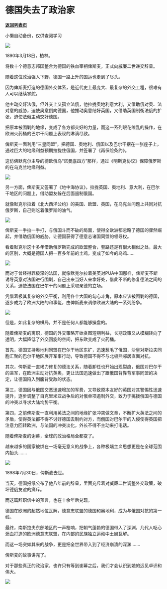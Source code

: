 # 德国失去了政治家

[**返回列表页**](/gzh/政事堂2019)

小懒自动备份，仅供查阅学习

![](https://mmbiz.qpic.cn/mmbiz_jpg/rxhS23yu8cNCnQnC5MKPiaJpJdZEF2efvZzVneibMic0VduInjp7uVzqnfR5vk0sSYxAp7PbVFZjrwyu2sbPDt9TA/640?wx_fmt=jpeg)

  

1890年3月18日，柏林。

  

将数十个德意志邦国整合为德国的铁血宰相俾斯麦，正式向威廉二世递交辞呈。

  

随着这位政治强人下野，德国一路上升的国运也走到了尽头。

  

因为俾斯麦打造的德国外交体系，是近代史上最庞大、最复杂的外交工程，很难有人可以继续掌舵。  

  

他主动交好法俄，但外交上又孤立法俄，他拉拢奥地利意大利，又借助俄对奥、法对意的威胁，迫使奥意倒向德国，他推动奥意结好英国，又借助英国制衡法俄的扩张，迫使法俄主动交好德国。

  

把原本被围剿的地缘，变成了各方都交好的力量，而这一系列眼花缭乱的操作，在欧洲火药桶的巴尔干问题上表现的淋漓尽致。  

  

俾斯麦一面利用“三皇同盟”，把德国、奥地利、俄国以及巴尔干摆在一张座子上，通过巨大的地缘利益预期拉拢住俄国，并签署了《再保险条约》。

  

这仿佛默克尔主导的德欧俄乌“诺曼底四方”那样，通过《明斯克协议》保障俄罗斯的在乌克兰地缘利益。

  

![](https://mmbiz.qpic.cn/mmbiz_jpg/rxhS23yu8cNCnQnC5MKPiaJpJdZEF2efvicqLttNiaYqJCSakrsT1aPYLyXceYReN7dtpHUtfylCp5DY1wE44AKSA/640?wx_fmt=jpeg)

  

另一方面，俾斯麦又签署了《地中海协议》，拉拢英国、奥地利、意大利，在巴尔干地区的问题上，借助盟友躲在后面遏制俄国。

  

就像默克尔拉着《北大西洋公约》的美国、欧盟、英国，在乌克兰问题上共同对抗俄罗斯，自己则吃着俄罗斯的油气。

  

![](https://mmbiz.qpic.cn/mmbiz_jpg/rxhS23yu8cNCnQnC5MKPiaJpJdZEF2efv6uRyzcYpI6mMQ0Oy0WhLtBvEcGlc9bUtLGVGDEz355EcpAiaT8MImlQ/640?wx_fmt=jpeg)

  

俾斯麦一手拉一手打，与俄国斗而不破的局面，使得全欧洲都忽略了德国的骤然崛起，并借助俄国的威胁，让德国获得了德意志诸国同盟的领导权。

  

看着默克尔这十多年借助俄罗斯完成的欧盟整合，套路还是有很大相似之处，最大的区别，大概是德国人把一百多年前的土鸡，变成了如今的乌鸡......

  

![](https://mmbiz.qpic.cn/mmbiz_jpg/rxhS23yu8cNCnQnC5MKPiaJpJdZEF2efvARictiahPXgqwIVPm5HVNRosLMxYTXdxGIib4zvHEibsqOlfQRk33QW8mg/640?wx_fmt=jpeg)

  

而对于曾经得罪极深的法国，就像默克尔拉着美英对PUA中国那样，俾斯麦不断诱导英意对法国进行围剿，自己出来当好人来拿好处，借此不断的修复德法之间的关系，迫使法国在巴尔干的问题上采取亲德的立场。

  

凭借着极其复杂的外交平衡，利用各个大国的勾心斗角，原本应该被围剿的德国，逐步成为了欧洲大陆的和事佬，由俾斯麦来调停欧洲大陆的一系列纷争。

  

![](https://mmbiz.qpic.cn/mmbiz_jpg/rxhS23yu8cNCnQnC5MKPiaJpJdZEF2efvQht3cNsceDcpOENeTibWhJ0zibVnqEAHIVFHjGmaLQMSWSVtHOmsLvmg/640?wx_fmt=jpeg)

  

但是，如此复杂的棋局，并不是任何人都能够操盘的。

  

随着俾斯麦的离职，德国的外交策略开始贪图短期利益，长期政策又从模糊转向了透明，大幅降低了外交回旋的空间，把东欧变成了火药桶。  

  

首先，德国支持奥地利同盟在巴尔干地区东扩，迅速惹毛了俄国，沙皇对斯拉夫同胞汇聚的巴尔干地区展开军事行动，导致德国不得不与北极熊邻居直面对抗。

  

其次，俾斯麦一直竭力修复的德法关系，随着卸任也开始出现裂痕，俄国对巴尔干的进军，在欧洲主动对抗英奥，更让法国迅速做出了跟俄国背靠背军事同盟的决定，让德国陷入到腹背受敌的状态。

  

第三，德国因与俄国交恶迅速增加的军费，又导致原本友好的英国对其警惕性迅速提升，逐步调整了自克里米亚战争后的对俄单项遏制外交，致力于挑拨俄国与德国的冲突以寻求大陆均势平衡。

  

第四，之前俾斯麦一直利用英法之间的地缘扩张冲突做文章，不断扩大英法之间的矛盾，使得英法都不得不讨好德国去制约对方，而俄国对巴尔干的入侵使得英国把注意力回转欧洲，与法国的冲突淡化，外长不得不主动来打电话。  

  

随着俾斯麦的谢幕，全球的政治格局全都变了。

  

越来越多的国家被绑在一场毫无意义的战争上，各种极端主义思想更是在全球范围内抬头.......  

  

![](https://mmbiz.qpic.cn/mmbiz_jpg/rxhS23yu8cNCnQnC5MKPiaJpJdZEF2efviard7gwCfOOMrKJLjIxBGibO3ibbjWqY4YLCNicZ4ia7gpjtv2jdiaNat5Uw/640?wx_fmt=jpeg)

  

1898年7月30日，俾斯麦去世。

  

当天，德国报纸公布了他八年前的辞呈，里面充斥着对威廉二世调整外交政策，破坏德俄友谊的痛斥。

  

而这篇辞职信中的预言，也在十余年后兑现。

  

德国在欧洲的超然地位瓦解，德意志联盟的德国和奥地利，成为与俄国对抗的第一线。

  

最终，南斯拉夫东部地区的一声枪响，把朝气蓬勃的德国带入了深渊，几代人呕心沥血打造的欧洲德意志联盟，在内部的民族独立运动中土崩瓦解。

  

而这一场突如其来的战争，更是把全世界带入到了经济崩溃的深渊.......

  

俾斯麦的故事讲完了。  

  

对于那些真正的政治家，也许只有等到谢幕之后，我们才会认识到她的远见卓识和伟大。

  

![](https://mmbiz.qpic.cn/mmbiz_jpg/rxhS23yu8cNCnQnC5MKPiaJpJdZEF2efv6ib1sI8acpFib2j1WiaMicd9icaAAl7GWZuuzUVhWb0D4MdHXms6fkfbHuA/640?wx_fmt=jpeg)

  

